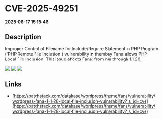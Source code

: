 # CVE-2025-49251

**2025-06-17 15:15:46**

## Description
Improper Control of Filename for Include/Require Statement in PHP Program ('PHP Remote File Inclusion') vulnerability in thembay Fana allows PHP Local File Inclusion. This issue affects Fana: from n/a through 1.1.28.

![](https://img.shields.io/static/v1?label=Score&message=8.1&color=red)
![](https://img.shields.io/static/v1?label=Severity&message=HIGH&color=red)
![](https://img.shields.io/static/v1?label=CWE&message=RFI&color=green)

## Links
- [https://patchstack.com/database/wordpress/theme/fana/vulnerability/wordpress-fana-1-1-28-local-file-inclusion-vulnerability?_s_id=cve](https://patchstack.com/database/wordpress/theme/fana/vulnerability/wordpress-fana-1-1-28-local-file-inclusion-vulnerability?_s_id=cve)

